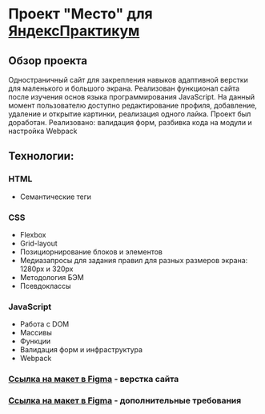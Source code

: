 # Проект "Место" для [ЯндексПрактикум](https://practicum.yandex.ru) 

## Обзор проекта
Одностраничный сайт для закрепления навыков адаптивной верстки для маленького и большого экрана.
Реализован функционал сайта после изучения основ языка программирования JavaScript.
На данный момент пользователю доступно редактирование профиля, добавление, удаление и открытие картинки, реализация одного лайка. 
Проект был доработан. Реализовано: валидация форм, разбивка кода на модули и настройка Webpack

## Технологии:
### HTML
* Семантические теги

### CSS
* Flexbox
* Grid-layout
* Позициорнирование блоков и элементов
* Медиазапросы для задания правил для разных размеров экрана: 1280рх и 320рх
* Методология БЭМ
* Псевдоклассы

### JavaScript
* Работа с DOM
* Массивы
* Функции
* Валидация форм и инфраструктура
* Webpack

### [Ссылка на макет в Figma](https://www.figma.com/file/2cn9N9jSkmxD84oJik7xL7/JavaScript.-Sprint-4?node-id=0%3A1) - верстка сайта
### [Ссылка на макет в Figma](https://www.figma.com/file/PSdQFRHoxXJFs2FH8IXViF/JavaScript.-Sprint-9?node-id=109%3A75) - дополнительные требования

